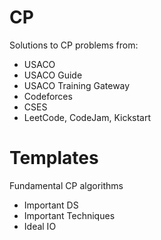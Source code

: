 # CP
Solutions to CP problems from:
* USACO
* USACO Guide
* USACO Training Gateway
* Codeforces
* CSES
* LeetCode, CodeJam, Kickstart

# Templates
Fundamental CP algorithms
* Important DS
* Important Techniques
* Ideal IO

